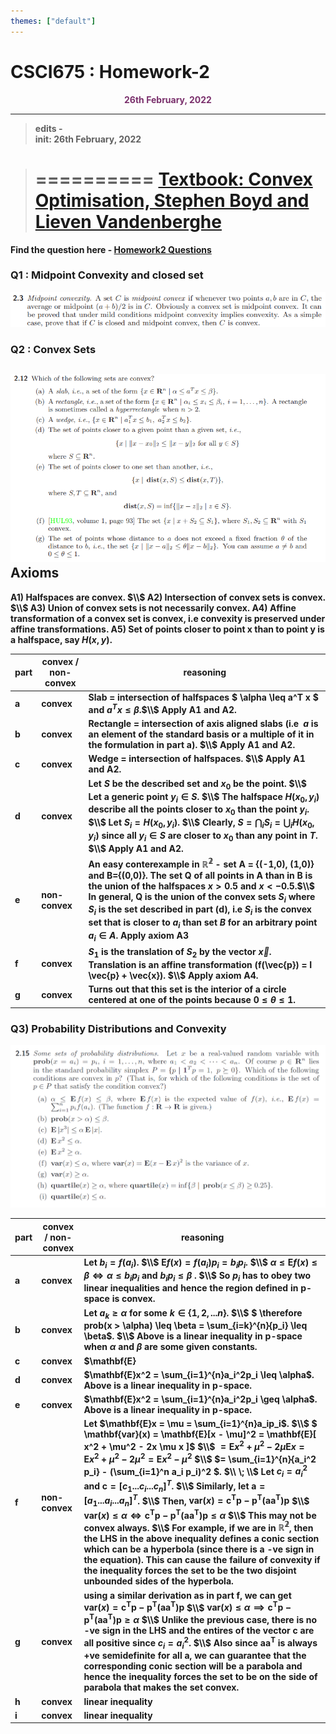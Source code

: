 ```yaml
---
themes: ["default"]
---
```


# CSCI675 : Homework-2
<p style="text-align:center; color:#7A306C"> <b>26th February, 2022</b> </p>
<p style='text-align:center;color:green'><b>


---

>edits -\
init: 26th February, 2022


> ==========
[Textbook: Convex Optimisation, Stephen Boyd and Lieven Vandenberghe](https://web.stanford.edu/~boyd/cvxbook/bv_cvxbook.pdf)
> ==========


Find the question here - [Homework2 Questions](hw2questions.pdf)


### Q1 : Midpoint Convexity and closed set 
![](q1.png)


### Q2 : Convex Sets 
![](q2.png)
Axioms
------
A1) Halfspaces are convex. $\\$
A2) Intersection of convex sets is convex. $\\$
A3) Union of convex sets is not necessarily convex.
A4) Affine transformation of a convex set is convex, i.e convexity is preserved under affine transformations.
A5) Set of points closer to point x than to point y is a halfspace, say $H(x,y)$.


| **part** | **convex / non-convex** | **reasoning** |
-----------|-------------------------|---------------|
|a| convex | Slab = intersection of halfspaces $ \alpha \leq a^T x $ and $a^T x \leq \beta$.$\\$ Apply A1 and A2. |
|b| convex | Rectangle = intersection of axis aligned slabs (i.e $\;a$ is an element of the standard basis or a multiple of it in the formulation in part a). $\\$ Apply A1 and A2.|
|c| convex | Wedge = intersection of halfspaces. $\\$ Apply A1 and A2.|
|d| convex | Let $S$ be the described set and $x_0$ be the point. $\\$ Let a generic point $y_i \in S$. $\\$ The halfspace $H(x_0,y_i)$ describe all the points closer to $x_0$ than the point $y_i$. $\\$ Let $S_i = H(x_0,y_i)$. $\\$ Clearly, $S = \bigcap_{i} S_i = \bigcup_{i} H(x_0,y_i)$ since all $y_i \in S$ are closer to $x_0$ than any point in $T$. $\\$ Apply A1 and A2.
|e| non-convex | An easy conterexample in $\mathbb{R^2}$ - set A = {(-1,0), (1,0)} and B={(0,0)}. The set Q of all points in A than in B is the union of the halfspaces $x>0.5$ and $x < -0.5$.$\\$ In general, Q is the union of the convex sets $S_i$ where $S_i$ is the set described in part (d), i.e $S_i$ is the convex set that is closer to $a_i$ than set $B$ for an arbitrary point $a_i \in A$. Apply axiom A3 |
|f| convex | $S_1$ is the translation of $S_2$ by the vector $\vec{x}$. Translation is an affine transformation (f(\vec{p}) = I \vec{p} + \vec{x}). $\\$ Apply axiom A4.|
|g| convex | Turns out that this set is the interior of a circle centered at one of the points because $0 \leq \theta \leq 1$. | 

### Q3) Probability Distributions and Convexity

![](q3.png)

| **part** | **convex / non-convex** | **reasoning** | 
|----------|-------------------------|---------------|
| a | convex | Let $b_i = f(a_i)$. $\\$ $\mathbf{E}f(x) = f(a_i)p_i = b_ip_i$. $\\$ $\alpha \leq \mathbf{E}f(x) \leq \beta \iff \alpha \leq b_ip_i$ and $b_ip_i \leq \beta$ . $\\$ So $p_i$ has to obey two linear inequalities and hence the region defined in p-space is convex.|
| b | convex | Let $a_k \geq \alpha$ for some $k \in \{1,2,...n\}$. $\\$  $ \therefore prob(x > \alpha) \leq \beta = \sum_{i=k}^{n}{p_i} \leq \beta$. $\\$ Above is a linear inequality in p-space when $\alpha$ and $\beta$ are some given constants.
| c | convex | $\mathbf{E}|x^3|= \sum_{i=1}^{n}|a_i|^3p_i$ and $\mathbf{E}|x| = \sum_{i=1}^{n}|a_i|p_i$. $\\$ $\mathbf{E}|x^3| \leq \alpha\mathbf{E}|x| \iff \mathbf{E}|x^3| - \alpha \mathbf{E}|x| \leq 0$ $\\$ or  $|a_i^3|p_i - \alpha |a_i|p_i \leq 0 \iff |a_i^3|p_i - |a_i|p_i$. $\\$ $(|a_i|^3 - |a_i|)p_i \leq 0$. $\\$ Above is a linear inequality in p-space and hence is convex since $a_i$ and $\alpha$ are constants.
| d | convex | $\mathbf{E}x^2 = \sum_{i=1}^{n}a_i^2p_i \leq \alpha$. Above is a linear inequality in p-space.|
| e | convex | $\mathbf{E}x^2 = \sum_{i=1}^{n}a_i^2p_i \geq \alpha$. Above is a linear inequality in p-space.|
| f | non-convex | Let $\mathbf{E}x = \mu = \sum_{i=1}^{n}a_ip_i$. $\\$ $ \mathbf{var}(x) = \mathbf{E}[x - \mu]^2 = \mathbf{E}[ x^2 + \mu^2 - 2x \mu x ]$ $\\$ $= \mathbf{E}x^2 + \mu^2 - 2\mu \mathbf{E}x = \mathbf{E}x^2 + \mu^2 - 2 \mu^2 = \mathbf{E}x^2 - \mu^2$ $\\$ $= \sum_{i=1}^{n}{a_i^2 p_i} - (\sum_{i=1}^n a_i p_i)^2 $. $\\ \; \\$ Let $c_i = a_i^2$ and $\mathbf{c} = [c_1 ... c_i ... c_n]^T$. $\\$ Similarly, let $\mathbf{a} = [a_1 ... a_i ... a_n]^T$. $\\$ Then, $\mathbf{var}(x) = \mathbf{c^Tp} - \mathbf{p^T(aa^T)p}$ $\\$ $\mathbf{var}(x) \leq \alpha \iff \mathbf{c^Tp} - \mathbf{p^T(aa^T)p} \leq \alpha$ $\\$ This may not be convex always. $\\$ For example, if we are in $\mathbb{R^2}$, then the LHS in the above inequality defines a conic section which can be a hyperbola (since there is a -ve sign in the equation). This can cause the failure of convexity if the inequality forces the set to be the two disjoint unbounded sides of the hyperbola.|
|g| convex | using a similar derivation as in part f, we can get $\mathbf{var}(x) = \mathbf{c^T p} - \mathbf{p^T (a a^T) p}$ $\\$ $\mathbf{var}(x) \leq \alpha \implies \mathbf{c^T p} - \mathbf{p^T (a a^T) p} \geq \alpha$ $\\$ Unlike the previous case, there is no -ve sign in the LHS and the entires of the vector $\mathbf{c}$ are all positive since $c_i = a_i^2$. $\\$ Also since $\mathbf{aa^T}$ is always +ve semidefinite for all $\mathbf{a}$, we can guarantee that the corresponding conic section will be a parabola and hence the inequality forces the set to be on the side of parabola that makes the set convex. |
| h | convex | linear inequality |
| i | convex | linear inequality |



   

